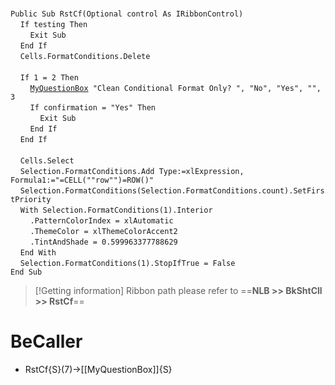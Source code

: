 &nbsp;  &nbsp;  &nbsp;  &nbsp;  
`Public Sub RstCf(Optional control As IRibbonControl)`  
&nbsp;&nbsp;&nbsp;&nbsp;`If testing Then`  
&nbsp;&nbsp;&nbsp;&nbsp;&nbsp;&nbsp;&nbsp;&nbsp;`Exit Sub`  
&nbsp;&nbsp;&nbsp;&nbsp;`End If`  
&nbsp;&nbsp;&nbsp;&nbsp;`Cells.FormatConditions.Delete`  
&nbsp;  &nbsp;  &nbsp;  &nbsp;  
&nbsp;&nbsp;&nbsp;&nbsp;`If 1 = 2 Then`  
&nbsp;&nbsp;&nbsp;&nbsp;&nbsp;&nbsp;&nbsp;&nbsp;[`MyQuestionBox`](MyQuestionBox)` "Clean Conditional Format Only? ", "No", "Yes", "", 3`  
&nbsp;&nbsp;&nbsp;&nbsp;&nbsp;&nbsp;&nbsp;&nbsp;`If confirmation = "Yes" Then`  
&nbsp;&nbsp;&nbsp;&nbsp;&nbsp;&nbsp;&nbsp;&nbsp;&nbsp;&nbsp;&nbsp;&nbsp;`Exit Sub`  
&nbsp;&nbsp;&nbsp;&nbsp;&nbsp;&nbsp;&nbsp;&nbsp;`End If`  
&nbsp;&nbsp;&nbsp;&nbsp;`End If`  
&nbsp;  &nbsp;  &nbsp;  &nbsp;  
&nbsp;&nbsp;&nbsp;&nbsp;`Cells.Select`  
&nbsp;&nbsp;&nbsp;&nbsp;`Selection.FormatConditions.Add Type:=xlExpression, Formula1:="=CELL(""row"")=ROW()"`  
&nbsp;&nbsp;&nbsp;&nbsp;`Selection.FormatConditions(Selection.FormatConditions.count).SetFirstPriority`  
&nbsp;&nbsp;&nbsp;&nbsp;`With Selection.FormatConditions(1).Interior`  
&nbsp;&nbsp;&nbsp;&nbsp;&nbsp;&nbsp;&nbsp;&nbsp;`.PatternColorIndex = xlAutomatic`  
&nbsp;&nbsp;&nbsp;&nbsp;&nbsp;&nbsp;&nbsp;&nbsp;`.ThemeColor = xlThemeColorAccent2`  
&nbsp;&nbsp;&nbsp;&nbsp;&nbsp;&nbsp;&nbsp;&nbsp;`.TintAndShade = 0.599963377788629`  
&nbsp;&nbsp;&nbsp;&nbsp;`End With`  
&nbsp;&nbsp;&nbsp;&nbsp;`Selection.FormatConditions(1).StopIfTrue = False`  
`End Sub`  


> [!Getting information]
> Ribbon path please refer to ==**NLB >> BkShtCll >> RstCf**==


# BeCaller
- RstCf{S}(7)->[[MyQuestionBox]]{S}

